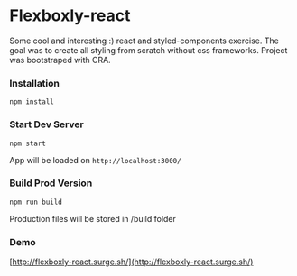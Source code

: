 # Flexboxly-react

Some cool and interesting :) react and styled-components exercise. The goal was to create all styling from scratch without css frameworks.
Project was bootstraped with CRA.

### Installation

```
npm install
```

### Start Dev Server

```
npm start
```
App will be loaded on `http://localhost:3000/`

### Build Prod Version

```
npm run build
```
Production files will be stored in /build folder

### Demo

[http://flexboxly-react.surge.sh/](http://flexboxly-react.surge.sh/)
